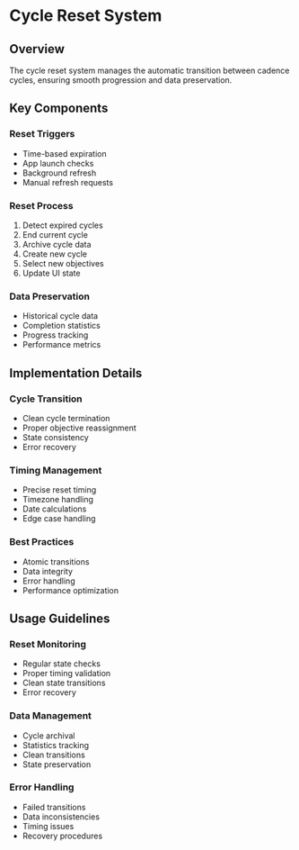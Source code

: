 # Cycle Reset System

## Overview
The cycle reset system manages the automatic transition between cadence cycles, ensuring smooth progression and data preservation.

## Key Components

### Reset Triggers
- Time-based expiration
- App launch checks
- Background refresh
- Manual refresh requests

### Reset Process
1. Detect expired cycles
2. End current cycle
3. Archive cycle data
4. Create new cycle
5. Select new objectives
6. Update UI state

### Data Preservation
- Historical cycle data
- Completion statistics
- Progress tracking
- Performance metrics

## Implementation Details

### Cycle Transition
- Clean cycle termination
- Proper objective reassignment
- State consistency
- Error recovery

### Timing Management
- Precise reset timing
- Timezone handling
- Date calculations
- Edge case handling

### Best Practices
- Atomic transitions
- Data integrity
- Error handling
- Performance optimization

## Usage Guidelines

### Reset Monitoring
- Regular state checks
- Proper timing validation
- Clean state transitions
- Error recovery

### Data Management
- Cycle archival
- Statistics tracking
- Clean transitions
- State preservation

### Error Handling
- Failed transitions
- Data inconsistencies
- Timing issues
- Recovery procedures 